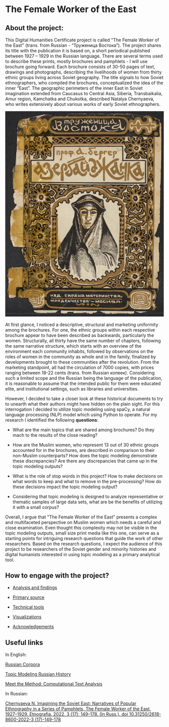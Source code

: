 # The Female Worker of the East #

## About the project:

This Digital Humanities Certificate project is called "The Female Worker of the East" (trans. from Russian - “Труженица Востока”). The project shares its title with the publication it is based on, a short periodical published between 1927 – 1929 in the Russian language. There are several terms used to describe these prints, mostly brochures and pamphlets - I will use brochure going forward. Each brochure consists of 30-50 pages of text, drawings and photographs, describing the livelihoods of women from thirty ethnic groups living across Soviet geography. The title signals to how Soviet ethnographers, who compiled the brochures, conceptualized the idea of the inner “East”. The geographic perimeters of the inner East in Soviet imagination extended from Caucasus to Central Asia, Siberia, Transbaikalia, Amur region, Kamchatka and Chukotka, described Natalya Chernyaeva, who writes extensively about various works of early Soviet ethnographers. 


![cover picture](cover_photo.jpg)


At first glance, I noticed a descriptive, structural and marketing uniformity among the brochures. For one, the ethnic groups within each respective brochure appear to have been described as backwards, particularly the women. Structurally, all thirty have the same number of chapters, following the same narrative structure, which starts with an overview of the environment each community inhabits, followed by observations on the roles of women in the community as whole and in the family, finalized by developments brought to these communities after the revolution. From the marketing standpoint, all had the circulation of 7000 copies, with prices ranging between 18-22 cents (trans. from Russian копеек). Considering such a limited scope and the Russian being the language of the publication, it is reasonable to assume that the intended public for them were educated elite, and institutional settings, such as libraries and universities. 

However, I decided to take a closer look at these historical documents to try to unearth what their authors might have hidden on the plain sight. For this interrogation I decided to utilize topic modeling using spaCy, a natural language processing (NLP) model which using Python to operate. For my research I identified the following **questions**: 

- What are the main topics that are shared among brochures? Do they mach to the results of the close reading? 

- How are the Muslim women, who represent 13 out of 30 ethnic groups accounted for in the brochures, are described in comparison to their non-Muslim counterparts? How does the topic modeling demonstrate these discrepancies? Are there any discrepancies that came up in the topic modeling outputs?

- What is the role of stop words in this project? How to make decisions on what words to keep and what to remove in the pre-processing? How do these decisions impact the topic modeling output?

- Considering that topic modeling is designed to analyze representative or thematic samples of large data sets, what are be the benefits of utilizing it with a small corpus? 


Overall, I argue that "The Female Worker of the East" presents a complex and multifaceted perspective on Muslim women which needs a careful and close examination. Even thought this complexity may not be visible in the topic modeling outputs, small size print media like this one, can serve as a starting points for intriguing research questions that guide the work of other researchers. Based on the research questions, I expect the audience of this project to be researchers of the Soviet gender and minority histories and digital humanists interested in using topic modeling as a primary analytical tool. 


## How to engage with the project? ##

* [Analysis and findings](https://github.com/sayyarahuseynli/workeroftheeast.github.io/tree/main/analysis_and_findings)

* [Primary source](https://github.com/sayyarahuseynli/workeroftheeast.github.io/tree/main/primary_source)
  
* [Technical tools](https://github.com/sayyarahuseynli/workeroftheeast.github.io/tree/main/Technical%20tools)

* [Visualizations](https://github.com/sayyarahuseynli/workeroftheeast.github.io/tree/main/visualizations)

* [Acknowledgements](https://github.com/sayyarahuseynli/workeroftheeast.github.io/wiki/Acknowledgment#who-made-the-project-possible)


## Useful links ##

In English:

[Russian Corpora](https://ruscorpora.ru/en) 

[Topic Modeling Russian History](https://link.springer.com/chapter/10.1007/978-3-030-42855-6_24#Sec9)

[Meet the Method: Computational Text Analysis](https://cssh.northeastern.edu/nulab/meet-the-method-computational-text-analysis/)  

In Russian:

[Chernyaeva N. Imagining the Soviet East: Narratives of Popular Ethnography in a Series of Pamphlets, The Female Worker of the East, 1927–1929. Etnografia. 2022. 3 (17): 149–178. (In Russ.). doi 10.31250/2618-8600-2022-3 (17)-149-178](https://etnografia.kunstkamera.ru/en/archive/2022_issue_3_17/chernyaeva_n_imagining_the_soviet_east_narratives_of_popular_ethnography_in_a_series_of_pamphletsthe_female_worker_of_the_east_1) 



